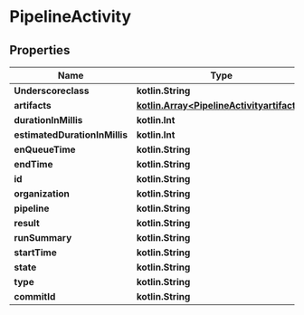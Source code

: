 
# PipelineActivity

## Properties
Name | Type | Description | Notes
------------ | ------------- | ------------- | -------------
**Underscoreclass** | **kotlin.String** |  |  [optional]
**artifacts** | [**kotlin.Array&lt;PipelineActivityartifacts&gt;**](PipelineActivityartifacts.md) |  |  [optional]
**durationInMillis** | **kotlin.Int** |  |  [optional]
**estimatedDurationInMillis** | **kotlin.Int** |  |  [optional]
**enQueueTime** | **kotlin.String** |  |  [optional]
**endTime** | **kotlin.String** |  |  [optional]
**id** | **kotlin.String** |  |  [optional]
**organization** | **kotlin.String** |  |  [optional]
**pipeline** | **kotlin.String** |  |  [optional]
**result** | **kotlin.String** |  |  [optional]
**runSummary** | **kotlin.String** |  |  [optional]
**startTime** | **kotlin.String** |  |  [optional]
**state** | **kotlin.String** |  |  [optional]
**type** | **kotlin.String** |  |  [optional]
**commitId** | **kotlin.String** |  |  [optional]



